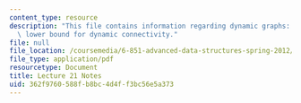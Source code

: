 ```yaml
---
content_type: resource
description: "This file contains information regarding dynamic graphs: \u03A9(lg n)\
  \ lower bound for dynamic connectivity."
file: null
file_location: /coursemedia/6-851-advanced-data-structures-spring-2012/362f9760588fb8bc4d4ff3bc56e5a373_MIT6_851S12_Lec21.pdf
file_type: application/pdf
resourcetype: Document
title: Lecture 21 Notes
uid: 362f9760-588f-b8bc-4d4f-f3bc56e5a373
---
```

